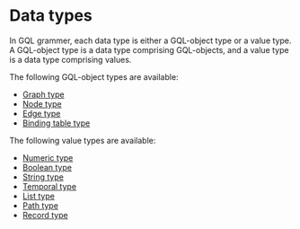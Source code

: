 # Data types

In GQL grammer, each data type is either a GQL-object type or a value type. A GQL-object type is a data type comprising GQL-objects, and a value type is a data type comprising values.

The following GQL-object types are available:

- [Graph type](graph-type.md)
- [Node type](node-type.md)
- [Edge type](edge-type.md)
- [Binding table type](binding-table-type.md) 


The following value types are available:

- [Numeric type](numeric-type.md)
- [Boolean type](boolean-type.md)
- [String type](c-string-type.md)
- [Temporal type](temporal-type.md)
- [List type](list-type.md)
- [Path type](path-type.md)
- [Record type](record-type.md)